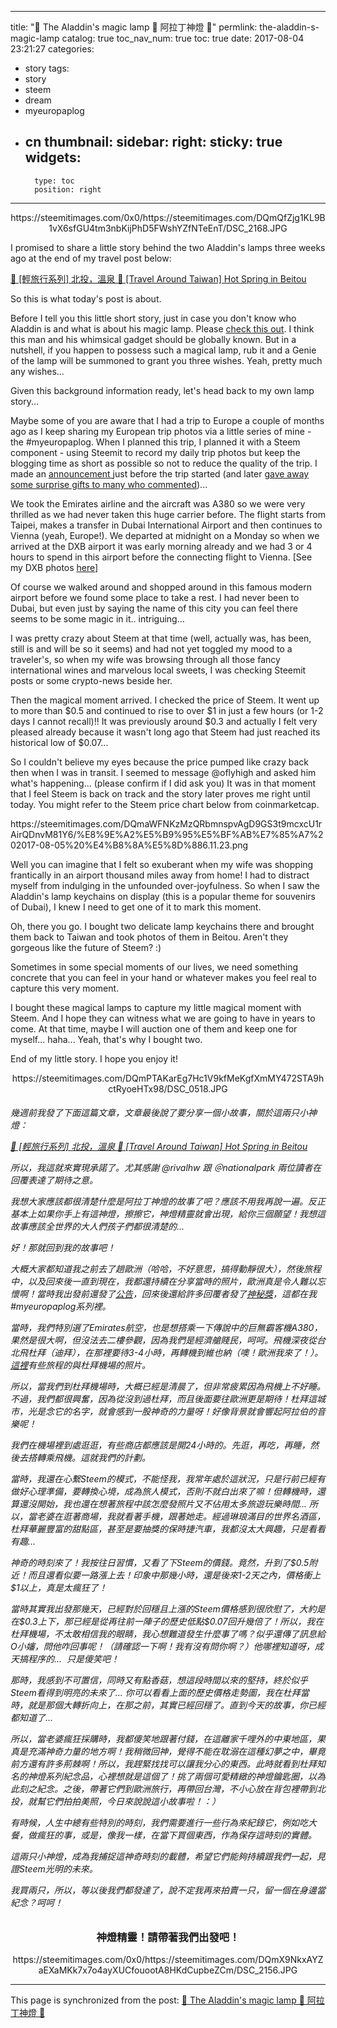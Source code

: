 
---
title: "🐪  The Aladdin's magic lamp 🐪   阿拉丁神燈 🐪"
permlink: the-aladdin-s-magic-lamp
catalog: true
toc_nav_num: true
toc: true
date: 2017-08-04 23:21:27
categories:
- story
tags:
- story
- steem
- dream
- myeuropaplog
- cn
thumbnail: 
sidebar:
    right:
        sticky: true
widgets:
    -
        type: toc
        position: right
---


<html>
<center><p>https://steemitimages.com/0x0/https://steemitimages.com/DQmQfZjg1KL9B1vX6sfGU4tm3nbKijPhD5FWshYZfNTeEnT/DSC_2168.JPG</p></center>
<p>I promised to&nbsp;share a little story behind the two Aladdin's lamps three weeks ago at the end of my travel post below:</p>
<p><a href="https://steemit.com/travel/@deanliu/travel-around-taiwan-hot-spring-in-beitou">🚉 [輕旅行系列] 北投，溫泉 🚉 [Travel Around Taiwan] Hot Spring in Beitou</a></p>
<p>So this is what today's post is about.&nbsp;</p>
<p>Before I tell you this little short story, just in case you don't know who Aladdin is and what is about his magic lamp. Please <a href="http://www.kidsgen.com/stories/classic_stories/aladdin_and_the_magic_lamp.htm">check this out</a>. I think this man and his whimsical gadget should be globally known. But in a nutshell, if you happen to possess such a magical lamp, rub it and a Genie of the lamp will be summoned to grant you three wishes. Yeah, pretty much any wishes...</p>
<p>Given this background information ready, let's head back to my own lamp story...</p>
<p>Maybe some of you are aware that I had a trip to Europe a couple of months ago as I keep sharing my European trip photos via a little series of mine - the #myeuropaplog. When I planned this trip, I planned it with a Steem component - using Steemit to record my daily trip photos but keep the blogging time as short as possible so not to reduce the quality of the trip. I made an <a href="https://steemit.com/myeuropaplog/@deanliu/my-europa-photo-log-myeuropaplog-announcement-new-style-travelling-on-esteem-and-sbohem-muj-pritel">announcement </a>just before the trip started (and later <a href="https://steemit.com/contest/@deanliu/myeuropaplog-best-comment-makers-and-their-prizes-announced-a-total-of-14-steems">gave away some surprise gifts to many who commented</a>)...&nbsp;</p>
<p>We took the Emirates airline and the aircraft was A380 so we were very thrilled as we had never taken this huge carrier before. The flight starts from Taipei, makes a transfer in Dubai International Airport and then continues to Vienna (yeah, Europe!). We departed at midnight on a Monday so when we arrived at the DXB airport it was early morning already and we had 3 or 4 hours to spend in this airport before the connecting flight to Vienna. [See my DXB photos <a href="https://steemit.com/myeuropaplog/@deanliu/my-europa-plog-emirates-dxb-vie-and-hello-wien-hello-europe-2017510t4495586z">here</a>]</p>
<p>Of course we walked around and shopped around in this famous modern airport before we found some place to take a rest. I had never been to Dubai, but even just by saying the name of this city you can feel there seems to be some magic in it.. intriguing...&nbsp;</p>
<p>I was pretty crazy about Steem at that time (well, actually was, has been, still is and will be so it seems) and had not yet toggled my mood to a traveler's, so when my wife was browsing through all those fancy international wines and marvelous local sweets, I was checking Steemit posts or some crypto-news beside her. &nbsp;&nbsp;</p>
<p>Then the magical moment arrived. I checked the price of Steem. It went up to more than $0.5 and continued to rise to over $1 in just a few hours (or 1-2 days I cannot recall)!! It was previously around $0.3 and actually I felt very pleased already because it wasn't long ago that Steem had just reached its historical low of $0.07...&nbsp;</p>
<p>So I couldn't believe my eyes because the price pumped like crazy back then when I was in transit. I seemed to message @oflyhigh and asked him what's happening... (please confirm if I did ask you) It was in that moment that I feel Steem is back on track and the story later proves me right until today. You might refer to the Steem price chart below from coinmarketcap.</p>
<p>https://steemitimages.com/DQmaWFNKzMzQRbmnspvAgD9GS3t9mcxcU1rAirQDnvM81Y6/%E8%9E%A2%E5%B9%95%E5%BF%AB%E7%85%A7%202017-08-05%20%E4%B8%8A%E5%8D%886.11.23.png</p>
<p>Well you can imagine that I felt so exuberant when my wife was shopping frantically in an airport thousand miles away from home! I had to distract myself from indulging in the unfounded over-joyfulness. So when I saw the Aladdin's lamp keychains on display (this is a popular theme for souvenirs of Dubai), I knew I need to get one of it to mark this moment.</p>
<p>Oh, there you go. I bought two delicate lamp keychains there and brought them back to Taiwan and took photos of them in Beitou. Aren't they gorgeous like the future of Steem? :)</p>
<p>Sometimes in some special moments of our lives, we need something concrete that you can feel in your hand or whatever makes you feel real to capture this very moment.&nbsp;</p>
<p>I bought these magical lamps to capture my little magical moment with Steem. And I hope they can witness what we are going to have in years to come. At that time, maybe I will auction one of them and keep one for myself... haha... Yeah, that's why I bought two.</p>
<p>End of my little story. I hope you enjoy it!</p>
<center><p>https://steemitimages.com/DQmPTAKarEg7Hc1V9kfMeKgfXmMY472STA9hctRyoeHTx98/DSC_0518.JPG</p></center><h6>
<p>幾週前我發了下面這篇文章，文章最後說了要分享一個小故事，關於這兩只小神燈：</p>
<p><a href="https://steemit.com/travel/@deanliu/travel-around-taiwan-hot-spring-in-beitou">🚉 [輕旅行系列] 北投，溫泉 🚉 [Travel Around Taiwan] Hot Spring in Beitou</a></p>
<p>所以，我這就來實現承諾了。尤其感謝 @rivalhw 跟 ＠nationalpark 兩位讀者在回覆表達了期待之意。</p>
<p>我想大家應該都很清楚什麼是阿拉丁神燈的故事了吧？應該不用我再說一遍。反正基本上如果你手上有這神燈，擦擦它，神燈精靈就會出現，給你三個願望！我想這故事應該全世界的大人們孩子們都很清楚的...</p>
<p>好！那就回到我的故事吧！</p>
<p>大概大家都知道我之前去了趟歐洲（哈哈，不好意思，搞得動靜很大），然後旅程中，以及回來後一直到現在，我都還持續在分享當時的照片，歐洲真是令人難以忘懷啊！當時我出發前還發了<a href="https://steemit.com/myeuropaplog/@deanliu/my-europa-photo-log-myeuropaplog-announcement-new-style-travelling-on-esteem-and-sbohem-muj-pritel">公告</a>，回來後還給許多回覆者發了<a href="https://steemit.com/contest/@deanliu/myeuropaplog-best-comment-makers-and-their-prizes-announced-a-total-of-14-steems">神秘獎</a>，這都在我 #myeuropaplog系列裡。</p>
<p>當時，我們特別選了Emirates航空，也是想搭乘一下傳說中的巨無霸客機A380，果然是很大啊，但沒法去二樓參觀，因為我們是經濟艙賤民，呵呵。飛機深夜從台北飛杜拜（迪拜），在那裡要待3-4小時，再轉機到維也納（噢！歐洲我來了！）。<a href="https://steemit.com/myeuropaplog/@deanliu/my-europa-plog-emirates-dxb-vie-and-hello-wien-hello-europe-2017510t4495586z">這裡</a>有些旅程的與杜拜機場的照片。</p>
<p>所以，當我們到杜拜機場時，大概已經是清晨了，但非常疲累因為飛機上不好睡。不過，我們都很興奮，因為從沒到過杜拜，而且後面要往歐洲更是期待！杜拜這城市，光是念它的名字，就會感到一股神奇的力量呀！好像背景就會響起阿拉伯的音樂呢！</p>
<p>我們在機場裡到處逛逛，有些商店都應該是開24小時的。先逛，再吃，再睡，然後去搭轉乘飛機。這就我們的計劃。</p>
<p>當時，我還在心繫Steem的模式，不能怪我，我常年處於這狀況，只是行前已經有做好心理準備，要轉換心境，成為旅人模式，否則不就白出來了嘛！但轉機時，還算還沒開始，我也還在想著旅程中該怎麼發照片又不佔用太多旅遊玩樂時間... 所以，當老婆在逛著商場，我就看著手機，跟著她走。經過琳琅滿目的世界名酒區，杜拜華麗豐富的甜點區，甚至是要抽獎的保時捷汽車，我都沒太大興趣，只是看看有趣...</p>
<p>神奇的時刻來了！我按往日習慣，又看了下Steem的價錢。竟然，升到了$0.5附近！而且還看似要一路漲上去！印象中那幾小時，還是後來1-2天之內，價格衝上$1以上，真是太瘋狂了！</p>
<p>當時其實我出發那幾天，已經對於回穩且上漲的Steem價格感到很欣慰了，大約是在$0.3上下，那已經是從再往前一陣子的歷史低點$0.07回升幾倍了！所以，我在杜拜機場，不太敢相信我的眼睛，我心想難道發生什麼事了嗎？似乎還傳了訊息給O小嬸，問他咋回事呢！（請確認一下啊！我有沒有問你啊？）他哪裡知道呀，成天搞程序的... &nbsp;只是傻笑吧！</p>
<p>那時，我感到不可置信，同時又有點香菇，想這段時間以來的堅持，終於似乎Steem看得到明亮的未來了... 你可以看看上面的歷史價格走勢圖，我在杜拜當時，就是那個大轉折向上，在那之前，其實已經回穩了。直到今天的故事，你已經都知道了...</p>
<p>所以，當老婆瘋狂採購時，我都傻笑地跟著付錢，在這離家千哩外的中東地區，果真是充滿神奇力量的地方啊！我稍微回神，覺得不能在耽溺在這種幻夢之中，畢竟前方還有許多荊棘啊！所以，我趕緊找找可以讓我分心的東西。此時就看到杜拜知名的神燈系列紀念品，心裡想就是這個了！挑了兩個可愛精緻的神燈鑰匙圈，以為此刻之紀念。之後，帶著它們到歐洲旅行，再帶回台灣，不小心放在背包裡帶到北投，就幫它們拍拍美照，今日來說說這小故事啦！：）</p>
<p>有時候，人生中總有些特別的時刻，我們需要進行一些行為來紀錄它，例如吃大餐，做瘋狂的事，或是，像我一樣，在當下買個東西，作為保存這時刻的實體。</p>
<p>這兩只小神燈，成為我捕捉這神奇時刻的載體，希望它們能夠持續跟我們一起，見證Steem光明的未來。</p>
<p>我買兩只，所以，等以後我們都發達了，說不定我再來拍賣一只，留一個在身邊當紀念？呵呵！</p></h6>
<center><h3><p>神燈精靈！請帶著我們出發吧！</p></h3>
<p>https://steemitimages.com/0x0/https://steemitimages.com/DQmX9NkxAYZaEXaMKk7x7o4ayXUCfouootA8HKdCupbeZCm/DSC_2156.JPG</p></center>
</html>

- - -

This page is synchronized from the post: [🐪  The Aladdin's magic lamp 🐪   阿拉丁神燈 🐪](https://steemit.com/@deanliu/the-aladdin-s-magic-lamp)
